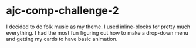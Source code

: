 # ajc-comp-challenge-2
I decided to do folk music as my theme. I used inline-blocks for pretty much everything. I had the most fun figuring out how to make a drop-down menu and getting my cards to have basic animation. 
